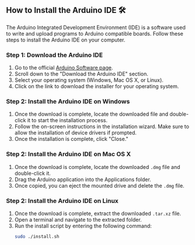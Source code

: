 ## How to Install the Arduino IDE 🛠️

The Arduino Integrated Development Environment (IDE) is a software used to write and upload programs to Arduino compatible boards. Follow these steps to install the Arduino IDE on your computer.

### Step 1: Download the Arduino IDE

1. Go to the official [Arduino Software page](https://www.arduino.cc/en/software).
2. Scroll down to the "Download the Arduino IDE" section.
3. Select your operating system (Windows, Mac OS X, or Linux).
4. Click on the link to download the installer for your operating system.

### Step 2: Install the Arduino IDE on Windows

1. Once the download is complete, locate the downloaded file and double-click it to start the installation process.
2. Follow the on-screen instructions in the installation wizard. Make sure to allow the installation of device drivers if prompted.
3. Once the installation is complete, click "Close."

### Step 2: Install the Arduino IDE on Mac OS X

1. Once the download is complete, locate the downloaded `.dmg` file and double-click it.
2. Drag the Arduino application into the Applications folder.
3. Once copied, you can eject the mounted drive and delete the `.dmg` file.

### Step 2: Install the Arduino IDE on Linux

1. Once the download is complete, extract the downloaded `.tar.xz` file.
2. Open a terminal and navigate to the extracted folder.
3. Run the install script by entering the following command:
   ```sh
   sudo ./install.sh
